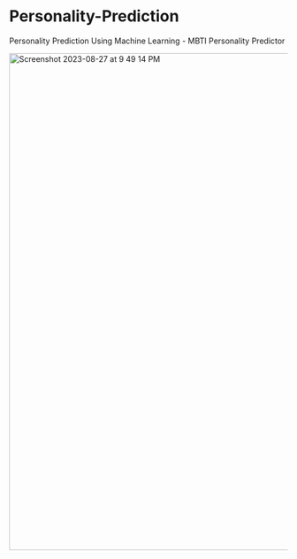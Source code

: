# Personality-Prediction
Personality Prediction Using Machine Learning - MBTI Personality Predictor 

<img width="899" alt="Screenshot 2023-08-27 at 9 49 14 PM" src="https://github.com/Naivedya-Rai/Personality-Prediction/assets/122347651/94981c94-0e01-4d54-80ab-b108ff50ec0d">
